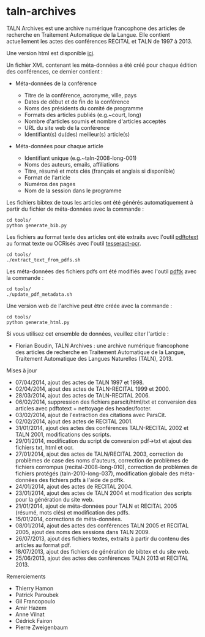 # taln-archives

TALN Archives est une archive numérique francophone des articles de recherche en
Traitement Automatique de la Langue. Elle contient actuellement les actes des 
conférences RECITAL et TALN de 1997 à 2013.

Une version html est disponible 
[ici](http://www.florianboudin.org/taln_archives/).

Un fichier XML contenant les méta-données a été créé pour chaque édition des 
conférences, ce dernier contient :

- Méta-données de la conférence
  - Titre de la conférence, acronyme, ville, pays
  - Dates de début et de fin de la conférence
  - Noms des présidents du comité de programme
  - Formats des articles publiés (e.g.~court, long)
  - Nombre d'articles soumis et nombre d'articles acceptés
  - URL du site web de la conférence
  - Identifiant(s) du(des) meilleur(s) article(s)

- Méta-données pour chaque article
  - Identifiant unique (e.g.~taln-2008-long-001)
  - Noms des auteurs, emails, affiliations
  - Titre, résumé et mots clés (français et anglais si disponible)
  - Format de l'article
  - Numéros des pages
  - Nom de la session dans le programme

Les fichiers bibtex de tous les articles ont été générés automatiquement à 
partir du fichier de méta-données avec la commande :

    cd tools/
    python generate_bib.py

Les fichiers au format texte des articles ont été extraits avec l'outil 
[pdftotext](http://poppler.freedesktop.org/) au format texte ou OCRisés
avec l'outil [tesseract-ocr](http://code.google.com/p/tesseract-ocr/).

    cd tools/
    ./extract_text_from_pdfs.sh

Les méta-données des fichiers pdfs ont été modifiés avec l'outil 
[pdftk](http://www.pdflabs.com/tools/pdftk-the-pdf-toolkit/) avec la commande :

    cd tools/
    ./update_pdf_metadata.sh

Une version web de l'archive peut être créée avec la commande :

    cd tools/
    python generate_html.py

Si vous utilisez cet ensemble de données, veuillez citer l'article :

 - Florian Boudin, TALN Archives : une archive numérique francophone des 
   articles de recherche en Traitement Automatique de la Langue, Traitement 
   Automatique des Langues Naturelles (TALN), 2013.

Mises à jour
 - 07/04/2014, ajout des actes de TALN 1997 et 1998.
 - 02/04/2014, ajout des actes de TALN-RECITAL 1999 et 2000.
 - 28/03/2014, ajout des actes de TALN-RECITAL 2006.
 - 06/02/2014, suppression des fichiers parscit/html/txt et conversion des 
   articles avec pdftotext + nettoyage des header/footer.
 - 03/02/2014, ajout de l'extraction des citations avec ParsCit.
 - 02/02/2014, ajout des actes de RECITAL 2001.
 - 31/01/2014, ajout des actes des conférences TALN-RECITAL 2002 et TALN 2001, 
   modifications des scripts.
 - 29/01/2014, modification du script de conversion pdf->txt et ajout des 
   fichiers txt, html et ocr.
 - 27/01/2014, ajout des actes de TALN/RECITAL 2003, correction de 
   problèmes de case des noms d'auteurs, correction de problèmes de fichiers
   corrompus (recital-2008-long-010), correction de problèmes de fichiers 
   protégés (taln-2010-long-037), modification globale des méta-données des 
   fichiers pdfs à l'aide de pdftk.
 - 24/01/2014, ajout des actes de RECITAL 2004.
 - 23/01/2014, ajout des actes de TALN 2004 et modification des scripts pour la
   génération du site web.
 - 21/01/2014, ajout de méta-données pour TALN et RECITAL 2005 (résumé, mots 
   clés) et modification des pdfs.
 - 15/01/2014, corrections de méta-données.
 - 08/01/2014, ajout des actes des conférences TALN 2005 et RECITAL 2005, 
   ajout des noms des sessions dans TALN 2009.
 - 26/07/2013, ajout des fichiers textes, extraits à partir du contenu des
   articles au format pdf.
 - 18/07/2013, ajout des fichiers de génération de bibtex et du site web.
 - 25/06/2013, ajout des actes des conférences TALN 2013 et RECITAL 2013.

Remerciements
 - Thierry Hamon
 - Patrick Paroubek
 - Gil Francopoulo
 - Amir Hazem
 - Anne Vilnat
 - Cédrick Fairon
 - Pierre Zweigenbaum
